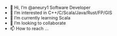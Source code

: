 - 👋 Hi, I’m @aneury1 Software Developer
- 👀 I’m interested in C++/C/Scala/Java/Rust/FP/GIS
- 🌱 I’m currently learning Scala
- 💞️ I’m looking to collaborate
- 📫 How to reach ...

<!---
aneury1/aneury1 is a ✨ special ✨ repository because its `README.md` (this file) appears on your GitHub profile.
You can click the Preview link to take a look at your changes.
--->
